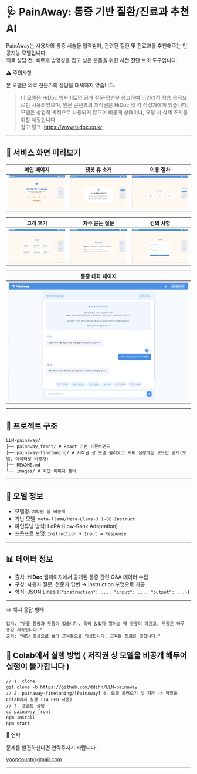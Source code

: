 # 🩺 PainAway: 통증 기반 질환/진료과 추천 AI

PainAway는 사용자의 통증 서술을 입력받아, 관련된 질환 및 진료과를 추천해주는 인공지능 모델입니다. 
<br>의료 상담 전, 빠르게 방향성을 잡고 싶은 분들을 위한 사전 진단 보조 도구입니다.

⚠️ 주의사항

본 모델은 의료 전문가의 상담을 대체하지 않습니다.

> 이 모델은 HiDoc 웹사이트의 공개 질문·답변을 참고하여 비영리적 학습 목적으로만 사용되었으며,
> 원문 콘텐츠의 저작권은 HiDoc 및 각 작성자에게 있습니다.  
> 모델은 상업적 목적으로 사용되지 않으며 비공개 상태이나, 요청 시 삭제 조치를 취할 예정입니다.  
> 참고 링크: https://www.hidoc.co.kr
---

## 📸 서비스 화면 미리보기

| 메인 페이지 | 챗봇 휴 소개 | 이용 절차 |
|-------------|---------------|------------|
| <img src="./images/landingpage1.png" width="300"/> | <img src="./images/landingpage2.png" width="300"/> | <img src="./images/landingpage3.png" width="300"/> |

| 고객 후기 | 자주 묻는 질문 | 건의 사항 |
|------------|----------------|-------------|
| <img src="./images/landingpage4.png" width="300"/> | <img src="./images/landingpage5.png" width="300"/> | <img src="./images/landingpage6.png" width="300"/> |

| 통증 대화 페이지 |  
|------------------|
| <img src="./images/chat.png" width="955"/> |  

---

## 📂 프로젝트 구조
```
LLM-painaway/
├── painaway_front/ # React 기반 프론트엔드
├── painaway-finetuning/ # 저작권 상 모델 불러오고 서버 실행하는 코드만 공개(모델, 데이터셋 비공개)
├── README.md
└── images/ # 화면 이미지 폴더
```
---

## 🧠 모델 정보

- 모델명: `저작권 상 비공개`  
- 기반 모델: `meta-llama/Meta-Llama-3.1-8B-Instruct`
- 파인튜닝 방식: LoRA (Low-Rank Adaptation)
- 프롬프트 포맷: `Instruction + Input → Response`
  
---

## 📊 데이터 정보

- 출처: **HiDoc** 웹페이지에서 공개된 통증 관련 Q&A 데이터 수집
- 구성: 사용자 질문, 전문가 답변 → Instruction 포맷으로 가공
- 형식: JSON Lines (`{"instruction": ..., "input": ..., "output": ...}`)

---
📊 예시 응답 형태
```
입력: "무릎 통증과 두통이 있습니다. 특히 앉았다 일어설 때 무릎이 아프고, 두통은 하루 종일 지속됩니다."
출력: "해당 증상으로 보아 근육통으로 의심됩니다. 근육통 진료를 권합니다."
```
## 🚀 Colab에서 실행 방법 ( 저작권 상 모델을 비공개 해두어 실행이 불가합니다 )
```
// 1. clone 
git clone -b https://github.com/ddihn/LLM-painaway
// 2. painaway-finetuning/[PainAway] 4. 모델 불러오기 및 저장 -> 파일을 Colab에서 실행 (T4 GPU 사용)
// 3. 프론트 실행
cd painaway_front
npm install
npm start

```
📧 연락

문제를 발견하신다면 연락주시기 바랍니다.

yooncount@gmail.com

---
